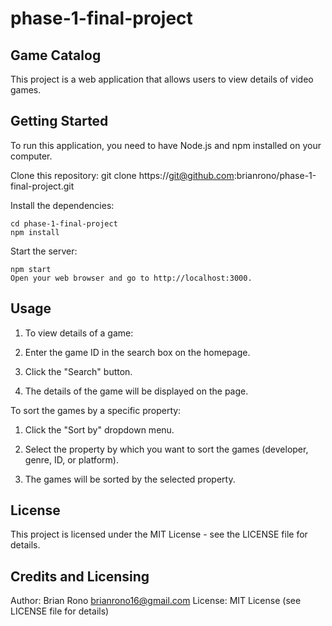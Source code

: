 # phase-1-final-project
## Game Catalog
This project is a web application that allows users to view details of video games.

## Getting Started
To run this application, you need to have Node.js and npm installed on your computer.

Clone this repository:
git clone https://git@github.com:brianrono/phase-1-final-project.git

 Install the dependencies:

    cd phase-1-final-project
    npm install

 Start the server:

    npm start
    Open your web browser and go to http://localhost:3000.

## Usage
1. To view details of a game:

2. Enter the game ID in the search box on the homepage.

3. Click the "Search" button.

4. The details of the game will be displayed on the page.

 To sort the games by a specific property:

1. Click the "Sort by" dropdown menu.

2. Select the property by which you want to sort the games (developer, genre, ID, or platform).

3. The games will be sorted by the selected property.

## License
This project is licensed under the MIT License - see the LICENSE file for details.
## Credits and Licensing
Author: Brian Rono
brianrono16@gmail.com
License: MIT License (see LICENSE file for details)